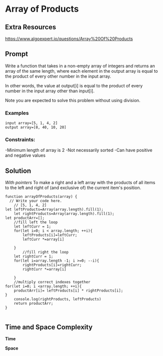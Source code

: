 # Array of Products

## Extra Resources

https://www.algoexpert.io/questions/Array%20Of%20Products

## Prompt

Write a function that takes in a non-empty array of integers and returns an array of the same length, where each element in the output array is equal to the product of every other number in the input array.

In other words, the value at output[i] is equal to the product of every number in the input array other than input[i].

Note you are expected to solve this problem without using division.

### Examples

```
input array=[5, 1, 4, 2]
output array=[8, 40, 10, 20]
```

### Constraints:

-Minimum length of array is 2
-Not necessarily sorted
-Can have positive and negative values

## Solution

_With pointers_
To make a right and a left array with the products of all items to the left and right of (and exclusive of) the current item's position.

```
function arrayOfProducts(array) {
  // Write your code here.
	// [5, 1, 4, 2]
let leftProducts=Array(array.length).fill(1);
	let rightProducts=Array(array.length).fill(1);
let productArr=[];
	//fill left the loop
	let leftCurr = 1;
	for(let i=0; i < array.length; ++i){
		leftProducts[i]=leftCurr;
		leftCurr *=array[i]

	}
		//fill right the loop
	let rightCurr = 1;
	for(let i=array.length -1; i >=0; --i){
		rightProducts[i]=rightCurr;
		rightCurr *=array[i]

	}
	//multiply correct indexes together
for(let i=0; i <array.length; ++i){
	productArr[i]= leftProducts[i] * rightProducts[i];
}
	console.log(rightProducts, leftProducts)
	return productArr;
}


```

## Time and Space Complexity

**Time**

**Space**

